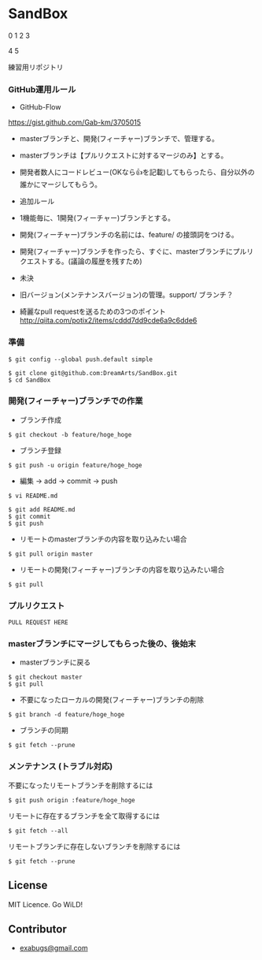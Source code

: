SandBox
=======

0
1
2
3

4
5

練習用リポジトリ

### GitHub運用ルール

 * GitHub-Flow

  https://gist.github.com/Gab-km/3705015

  * masterブランチと、開発(フィーチャー)ブランチで、管理する。
  * masterブランチは【プルリクエストに対するマージのみ】とする。
  * 開発者数人にコードレビュー(OKなら:+1:を記載)してもらったら、自分以外の誰かにマージしてもらう。

 * 追加ルール

  * 1機能毎に、1開発(フィーチャー)ブランチとする。
  * 開発(フィーチャー)ブランチの名前には、feature/ の接頭詞をつける。
  * 開発(フィーチャー)ブランチを作ったら、すぐに、masterブランチにプルリクエストする。(議論の履歴を残すため)

 * 未決

  * 旧バージョン(メンテナンスバージョン)の管理。support/ ブランチ？

 * 綺麗なpull requestを送るための3つのポイント http://qiita.com/potix2/items/cddd7dd9cde6a9c6dde6

### 準備
```
$ git config --global push.default simple
```
```
$ git clone git@github.com:DreamArts/SandBox.git
$ cd SandBox
```

### 開発(フィーチャー)ブランチでの作業

- ブランチ作成
```
$ git checkout -b feature/hoge_hoge
```

- ブランチ登録
```
$ git push -u origin feature/hoge_hoge
```

- 編集 → add → commit → push
```
$ vi README.md

$ git add README.md
$ git commit
$ git push
```

* リモートのmasterブランチの内容を取り込みたい場合
```
$ git pull origin master
```

* リモートの開発(フィーチャー)ブランチの内容を取り込みたい場合
```
$ git pull
```


### プルリクエスト
```
PULL REQUEST HERE
```

### masterブランチにマージしてもらった後の、後始末

- masterブランチに戻る
```
$ git checkout master
$ git pull
```

- 不要になったローカルの開発(フィーチャー)ブランチの削除
```
$ git branch -d feature/hoge_hoge
```

- ブランチの同期
```
$ git fetch --prune
```

### メンテナンス (トラブル対応)
不要になったリモートブランチを削除するには
```
$ git push origin :feature/hoge_hoge
```

リモートに存在するブランチを全て取得するには
```
$ git fetch --all
```

リモートブランチに存在しないブランチを削除するには
```
$ git fetch --prune
```

## License
MIT Licence. Go WiLD!

## Contributor
 * exabugs@gmail.com
